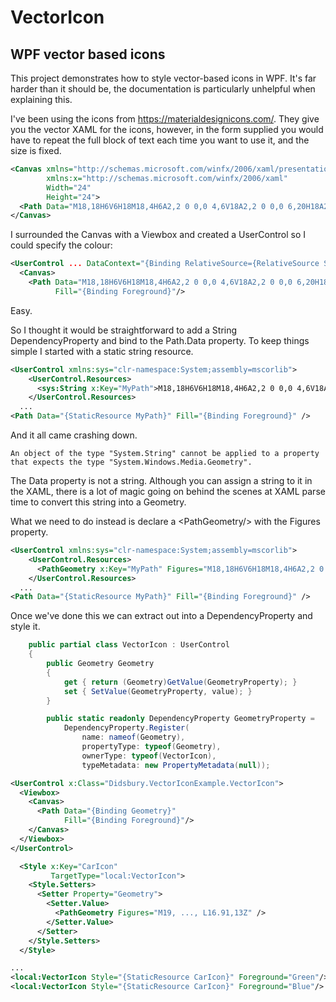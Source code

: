 # VectorIcon
## WPF vector based icons

This project demonstrates how to style vector-based icons in WPF. It's far harder than it should be, the documentation is particularly unhelpful when explaining this.

I've been using the icons from https://materialdesignicons.com/. They give you the vector XAML for the icons, however, in the form supplied you would have to repeat the full block of text each time you want to use it, and the size is fixed.

``` xml
<Canvas xmlns="http://schemas.microsoft.com/winfx/2006/xaml/presentation"
        xmlns:x="http://schemas.microsoft.com/winfx/2006/xaml" 
        Width="24" 
        Height="24">
  <Path Data="M18,18H6V6H18M18,4H6A2,2 0 0,0 4,6V18A2,2 0 0,0 6,20H18A2,2 0 0,0 20,18V6C20,4.89 19.1,4 18,4Z" />
</Canvas>
```

I surrounded the Canvas with a Viewbox and created a UserControl so I could specify the colour:

``` xml
<UserControl ... DataContext="{Binding RelativeSource={RelativeSource Self}}" >
  <Canvas>
    <Path Data="M18,18H6V6H18M18,4H6A2,2 0 0,0 4,6V18A2,2 0 0,0 6,20H18A2,2 0 0,0 20,18V6C20,4.89 19.1,4 18,4Z" 
          Fill="{Binding Foreground}"/>
```

Easy.

So I thought it would be straightforward to add a String DependencyProperty and bind to the Path.Data property.
To keep things simple I started with a static string resource.

``` xml
<UserControl xmlns:sys="clr-namespace:System;assembly=mscorlib">
    <UserControl.Resources>
      <sys:String x:Key="MyPath">M18,18H6V6H18M18,4H6A2,2 0 0,0 4,6V18A2,2 0 0,0 6,20H18A2,2 0 0,0 20,18V6C20,4.89 19.1,4 18,4Z</sys:String>
    </UserControl.Resources>
  ...
<Path Data="{StaticResource MyPath}" Fill="{Binding Foreground}" />
```

And it all came crashing down.

```
An object of the type "System.String" cannot be applied to a property that expects the type "System.Windows.Media.Geometry".
```

The Data property is not a string. Although you can assign a string to it in the XAML, there is a lot of magic going on behind the scenes at XAML parse time to convert this string into a Geometry.

What we need to do instead is declare a &lt;PathGeometry/&gt; with the Figures property.

``` xml
<UserControl xmlns:sys="clr-namespace:System;assembly=mscorlib">
    <UserControl.Resources>
      <PathGeometry x:Key="MyPath" Figures="M18,18H6V6H18M18,4H6A2,2 0 0,0 4,6V18A2,2 0 0,0 6,20H18A2,2 0 0,0 20,18V6C20,4.89 19.1,4 18,4Z" />
    </UserControl.Resources>
  ...
<Path Data="{StaticResource MyPath}" Fill="{Binding Foreground}" />
```

Once we've done this we can extract out into a DependencyProperty and style it.

``` cs
    public partial class VectorIcon : UserControl
    {
        public Geometry Geometry
        {
            get { return (Geometry)GetValue(GeometryProperty); }
            set { SetValue(GeometryProperty, value); }
        }

        public static readonly DependencyProperty GeometryProperty =
            DependencyProperty.Register(
                name: nameof(Geometry),
                propertyType: typeof(Geometry),
                ownerType: typeof(VectorIcon),
                typeMetadata: new PropertyMetadata(null));
```



``` xml
<UserControl x:Class="Didsbury.VectorIconExample.VectorIcon">
  <Viewbox>
    <Canvas>
      <Path Data="{Binding Geometry}" 
            Fill="{Binding Foreground}"/>
    </Canvas>
  </Viewbox>
</UserControl>

  <Style x:Key="CarIcon" 
         TargetType="local:VectorIcon">
    <Style.Setters>
      <Setter Property="Geometry">
        <Setter.Value>
          <PathGeometry Figures="M19, ..., L16.91,13Z" />
        </Setter.Value>
      </Setter>
    </Style.Setters>
  </Style>

...
<local:VectorIcon Style="{StaticResource CarIcon}" Foreground="Green"/>
<local:VectorIcon Style="{StaticResource CarIcon}" Foreground="Blue"/>
```

